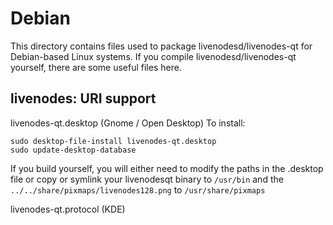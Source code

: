 
Debian
====================
This directory contains files used to package livenodesd/livenodes-qt
for Debian-based Linux systems. If you compile livenodesd/livenodes-qt yourself, there are some useful files here.

## livenodes: URI support ##


livenodes-qt.desktop  (Gnome / Open Desktop)
To install:

	sudo desktop-file-install livenodes-qt.desktop
	sudo update-desktop-database

If you build yourself, you will either need to modify the paths in
the .desktop file or copy or symlink your livenodesqt binary to `/usr/bin`
and the `../../share/pixmaps/livenodes128.png` to `/usr/share/pixmaps`

livenodes-qt.protocol (KDE)
